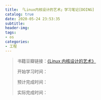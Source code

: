 ```yaml
---
title: 「Linux内核设计的艺术」学习笔记[DOING]
catalog: true
date: 2020-05-24 23:53:35
subtitle:
header-img:
tags:
- os
categories:
- 工程
---
```

> 书籍豆瓣链接：[《Linux 内核设计的艺术》](https://book.douban.com/subject/24708145/)
> 
> 开始学习时间：
> 
> 预计完成时间：
> 
> 实际完成时间：